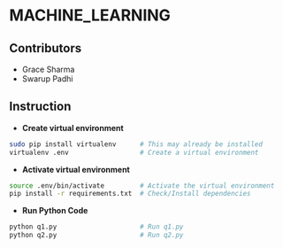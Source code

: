 # MACHINE_LEARNING
## Contributors
- Grace Sharma
- Swarup Padhi
## Instruction
- **Create virtual environment**
```bash
sudo pip install virtualenv      # This may already be installed
virtualenv .env                  # Create a virtual environment
```
- **Activate virtual environment**
```bash
source .env/bin/activate         # Activate the virtual environment
pip install -r requirements.txt  # Check/Install dependencies
```
- **Run Python Code**
```bash
python q1.py                     # Run q1.py
python q2.py                     # Run q2.py
```
